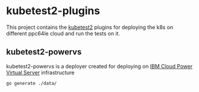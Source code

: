 # kubetest2-plugins

This project contains the [kubetest2](https://github.com/kubernetes-sigs/kubetest2) plugins for deploying the k8s on different ppc64le cloud and run the tests on it.

## kubetest2-powervs

kubetest2-powervs is a deployer created for deploying on [IBM Cloud Power Virtual Server](https://www.ibm.com/in-en/cloud/power-virtual-server) infrastructure

```shell
go generate ./data/
```
